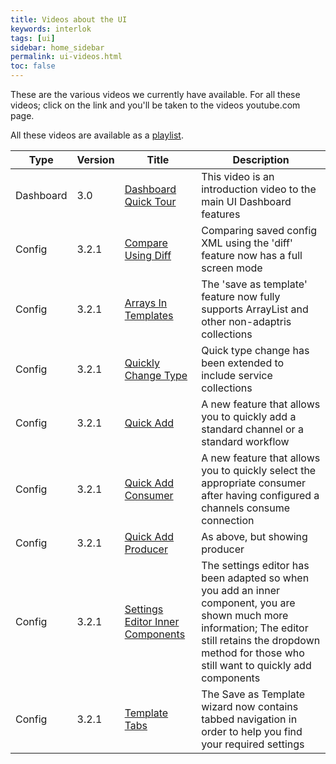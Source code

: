 ```yaml
---
title: Videos about the UI
keywords: interlok
tags: [ui]
sidebar: home_sidebar
permalink: ui-videos.html
toc: false
---
```


These are the various videos we currently have available. For all these videos; click on the link and you'll be taken to the videos youtube.com page.

All these videos are available as a [playlist][AllPlaylist].

| Type | Version | Title | Description |
|----|----|----|----|
| Dashboard | 3.0 | [Dashboard Quick Tour][DashboardQuickTour] | This video is an introduction video to the main UI Dashboard features |
| Config | 3.2.1 | [Compare Using Diff][ConfigDiff] | Comparing saved config XML using the 'diff' feature now has a full screen mode |
| Config | 3.2.1 | [Arrays In Templates][ConfigArrayTemplate] | The 'save as template' feature now fully supports ArrayList and other non-adaptris collections |
| Config | 3.2.1 | [Quickly Change Type][ConfigChangeType] |  Quick type change has been extended to include service collections |
| Config | 3.2.1 | [Quick Add][ConfigQuickAdd] |  A new feature that allows you to quickly add a standard channel or a standard workflow |
| Config | 3.2.1 | [Quick Add Consumer][ConfigConsumerAdd] | A new feature that allows you to quickly select the appropriate consumer after having configured a channels consume connection |
| Config | 3.2.1 | [Quick Add Producer][ConfigProducerAdd] | As above, but showing producer |
| Config | 3.2.1 | [Settings Editor Inner Components][ConfigSettingsEditorInner] | The settings editor has been adapted so when you add an inner component, you are shown much more information; The editor still retains the dropdown method for those who still want to quickly add components |
| Config | 3.2.1 | [Template Tabs][ConfigTemplateTabs] |  The Save as Template wizard now contains tabbed navigation in order to help you find your required settings |

[AllPlaylist]: https://www.youtube.com/watch?v=HBrhSDzs0u0&list=PLmx3fccco3N7DCan4Kzb-u-PUQgsgJa_w
[DashboardQuickTour]: https://www.youtube.com/watch?v=HBrhSDzs0u0
[ConfigDiff]: https://www.youtube.com/watch?v=Hp8yjz8rWYE
[ConfigArrayTemplate]: https://www.youtube.com/watch?v=JUIcXwdNbMw
[ConfigChangeType]: https://www.youtube.com/watch?v=54Lb5MWe5v4
[ConfigQuickAdd]: https://www.youtube.com/watch?v=4hNxYsN5tbQ
[ConfigConsumerAdd]: https://www.youtube.com/watch?v=GKpqbce2nJE
[ConfigProducerAdd]: https://www.youtube.com/watch?v=qt3eTul6rCg
[ConfigSettingsEditorInner]: https://www.youtube.com/watch?v=FSQtbEF20RQ
[ConfigTemplateTabs]: https://www.youtube.com/watch?v=9O1H1i91pvc
